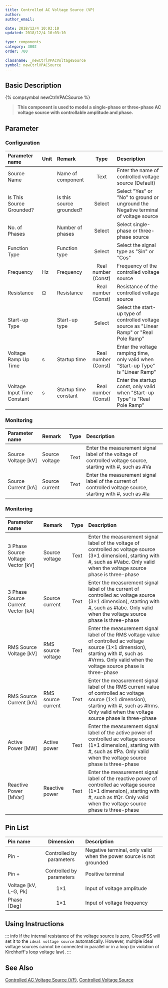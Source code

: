 ```yaml
---
title: Controlled AC Voltage Source (VP)
author: 
author_email:

date: 2018/12/4 10:03:10
updated: 2018/12/4 10:03:10

type: components
category: 3002
order: 700

classname: _newCtrlVPAcVoltageSource
symbol: newCtrlVPACSource
---
```

## Basic Description
{% compsymbol newCtrlVPACSource %}

> **This component is used to model a single-phase or three-phase AC voltage source with controllable amplitude and phase.**

## Parameter
### Configuration
| Parameter name | Unit | Remark | Type | Description |
| :--- | :--- | :--- | :--: | :--- |
| Source Name |  | Name of component | Text | Enter the name of controlled voltage source (Default) |
| Is This Source Grounded? |  | Is this source grounded? | Select | Select "Yes" or "No" to ground or unground the Negative terminal of voltage source |
| No. of Phases |  | Number of phases | Select | Select single-phase or three-phase source |
| Function Type |  | Function type | Select |  Select the signal type as "Sin" or "Cos" |
| Frequency | Hz | Frequency | Real number (Const) | Frequency of the controlled voltage source |
| Resistance | Ω | Resistance | Real number (Const) | Resistance of the controlled voltage source |
| Start-up Type |  | Start-up type | Select | Select the start-up type of controlled voltage source as "Linear Ramp" or "Real Pole Ramp" |
| Voltage Ramp Up Time | s | Startup time | Real number (Const) | Enter the voltage ramping time, only valid when "Start-up Type" is "Linear Ramp" |
| Voltage Input Time Constant | s | Startup time constant | Real number (Const) | Enter the startup const, only valid when "Start-up Type" is "Real Pole Ramp"  |

### Monitoring
| Parameter name | Remark | Type | Description |
| :--- | :--- | :--: | :--- |
| Source Voltage \[kV\] | Source voltage | Text | Enter the measurement signal label of the voltage of controlled voltage source, starting with #, such as #Va |
| Source Current \[kA\] | Source current | Text | Enter the measurement signal label of the current of controlled voltage source, starting with #, such as #Ia |

### Monitoring
| Parameter name | Remark | Type | Description |
| :--- | :--- | :--: | :--- |
| 3 Phase Source Voltage Vector \[kV\] | Source voltage | Text | Enter the measurement signal label of the voltage of controlled ac voltage source (3×1 dimension), starting with #, such as #Vabc. Only valid when the voltage source phase is three-phase |
| 3 Phase Source Current Vector \[kA\] | Source current | Text | Enter the measurement signal label of the current of controlled ac voltage source (3×1 dimension), starting with #, such as #Iabc. Only valid when the voltage source phase is three-phase |
| RMS Source Voltage \[kV\] | RMS source voltage | Text | Enter the measurement signal label of the RMS voltage value of controlled ac voltage source (1×1 dimension), starting with #, such as #Vrms. Only valid when the voltage source phase is three-phase |
| RMS Source Current \[kA\] | RMS source current | Text | Enter the measurement signal label of the RMS current value of controlled ac voltage source (1×1 dimension), starting with #, such as #Irms. Only valid when the voltage source phase is three-phase |
| Active Power \[MW\] | Active power | Text | Enter the measurement signal label of the active power of controlled ac voltage source (1×1 dimension), starting with #, such as #Pa. Only valid when the voltage source phase is three-phase |
| Reactive Power \[MVar\] | Reactive power | Text | Enter the measurement signal label of the reactive power of controlled ac voltage source (1×1 dimension), starting with #, such as #Qr. Only valid when the voltage source phase is three-phase |


## Pin List

| Pin name | Dimension | Description |
| :--- | :--:  | :--- |
| Pin - | Controlled by parameters | Negative terminal, only valid when the power source is not grounded |
| Pin + | Controlled by parameters | Positive terminal |
| Voltage \[kV, L-G, Pk\] | 1×1 | Input of voltage amplitude |
| Phase \[Deg\] | 1×1 | Input of voltage frequency |

## Using Instructions

::: info
If the internal resistance of the voltage source is zero, CloudPSS will set it to the `ideal voltage source` automatically. However, multiple ideal voltage sources cannot be connected in parallel or in a loop (in violation of Kirchhoff's loop voltage law).
:::


## See Also

[Controlled AC Voltage Source (VF)](comp_newCtrlAcVoltageSource.md), [Controlled Voltage Source](comp_newCtrlVoltageSource.md)
